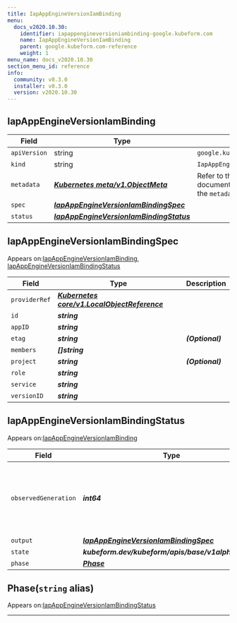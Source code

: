 ```yaml
---
title: IapAppEngineVersionIamBinding
menu:
  docs_v2020.10.30:
    identifier: iapappengineversioniambinding-google.kubeform.com
    name: IapAppEngineVersionIamBinding
    parent: google.kubeform.com-reference
    weight: 1
menu_name: docs_v2020.10.30
section_menu_id: reference
info:
  community: v0.3.0
  installer: v0.3.0
  version: v2020.10.30
---
```


## IapAppEngineVersionIamBinding
| Field | Type | Description |
| ------ | ----- | ----------- |
| `apiVersion` | string | `google.kubeform.com/v1alpha1` |
|    `kind` | string | `IapAppEngineVersionIamBinding` |
| `metadata` | ***[Kubernetes meta/v1.ObjectMeta](https://v1-18.docs.kubernetes.io/docs/reference/generated/kubernetes-api/v1.18/#objectmeta-v1-meta)***|Refer to the Kubernetes API documentation for the fields of the `metadata` field.|
| `spec` | ***[IapAppEngineVersionIamBindingSpec](#iapappengineversioniambindingspec)***||
| `status` | ***[IapAppEngineVersionIamBindingStatus](#iapappengineversioniambindingstatus)***||
## IapAppEngineVersionIamBindingSpec

Appears on:[IapAppEngineVersionIamBinding](#iapappengineversioniambinding), [IapAppEngineVersionIamBindingStatus](#iapappengineversioniambindingstatus)

| Field | Type | Description |
| ------ | ----- | ----------- |
| `providerRef` | ***[Kubernetes core/v1.LocalObjectReference](https://v1-18.docs.kubernetes.io/docs/reference/generated/kubernetes-api/v1.18/#localobjectreference-v1-core)***||
| `id` | ***string***||
| `appID` | ***string***||
| `etag` | ***string***| ***(Optional)*** |
| `members` | ***[]string***||
| `project` | ***string***| ***(Optional)*** |
| `role` | ***string***||
| `service` | ***string***||
| `versionID` | ***string***||
## IapAppEngineVersionIamBindingStatus

Appears on:[IapAppEngineVersionIamBinding](#iapappengineversioniambinding)

| Field | Type | Description |
| ------ | ----- | ----------- |
| `observedGeneration` | ***int64***| ***(Optional)*** Resource generation, which is updated on mutation by the API Server.|
| `output` | ***[IapAppEngineVersionIamBindingSpec](#iapappengineversioniambindingspec)***| ***(Optional)*** |
| `state` | ***kubeform.dev/kubeform/apis/base/v1alpha1.State***| ***(Optional)*** |
| `phase` | ***[Phase](#phase)***| ***(Optional)*** |
## Phase(`string` alias)

Appears on:[IapAppEngineVersionIamBindingStatus](#iapappengineversioniambindingstatus)

---
